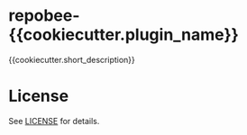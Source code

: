 # repobee-{{cookiecutter.plugin_name}}
{{cookiecutter.short_description}}

# License
See [LICENSE](LICENSE) for details.
